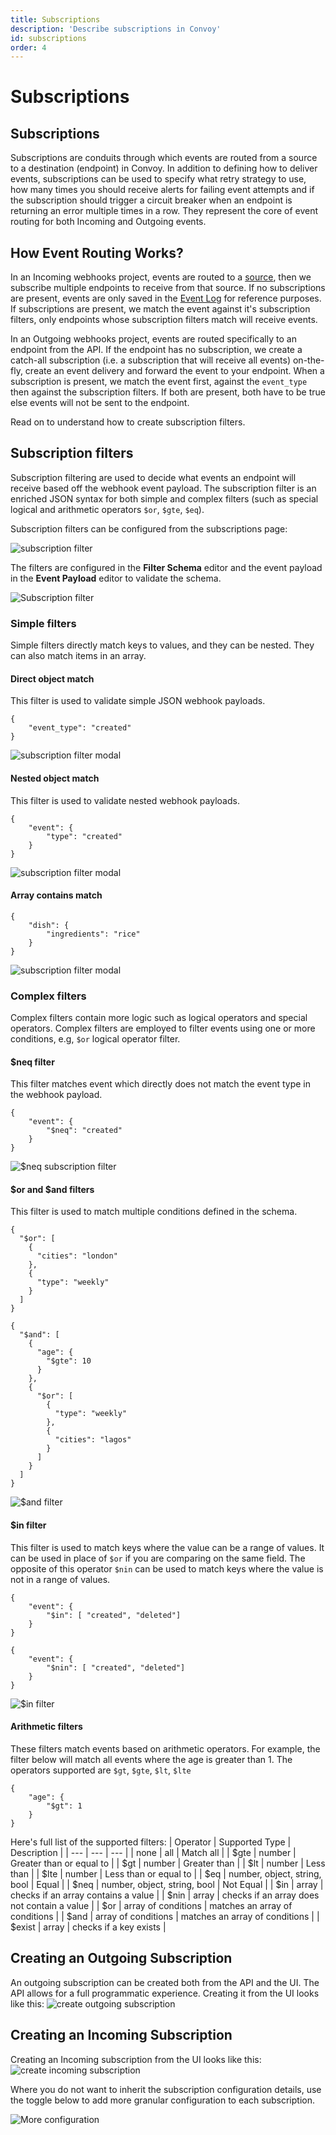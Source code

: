 ```yaml
---
title: Subscriptions
description: 'Describe subscriptions in Convoy'
id: subscriptions
order: 4
---
```


# Subscriptions

## Subscriptions

Subscriptions are conduits through which events are routed from a source to a destination (endpoint) in Convoy. In addition to defining how to deliver events, subscriptions can be used to specify what retry strategy to use, how many times you should receive alerts for failing event attempts and if the subscription should trigger a circuit breaker when an endpoint is returning an error multiple times in a row. They represent the core of event routing for both Incoming and Outgoing events.

## How Event Routing Works?

In an Incoming webhooks project, events are routed to a [source](/docs/manual/sources), then we subscribe multiple endpoints to receive from that source. If no subscriptions are present, events are only saved in the [Event Log](/docs/manual/events-and-event-deliveries) for reference purposes. If subscriptions are present, we match the event against it's subscription filters, only endpoints whose subscription filters match will receive events.

In an Outgoing webhooks project, events are routed specifically to an endpoint from the API. If the endpoint has no subscription, we create a catch-all subscription (i.e. a subscription that will receive all events) on-the-fly, create an event delivery and forward the event to your endpoint. When a subscription is present, we match the event first, against the `event_type` then against the subscription filters. If both are present, both have to be true else events will not be sent to the endpoint.

Read on to understand how to create subscription filters.

## Subscription filters

Subscription filtering are used to decide what events an endpoint will receive based off the webhook event payload. The subscription filter is an enriched JSON syntax for both simple and complex filters (such as special logical and arithmetic operators `$or`, `$gte`, `$eq`).

Subscription filters can be configured from the subscriptions page:

![subscription filter](/docs-assets/subscription-filter.png)

The filters are configured in the **Filter Schema** editor and the event payload in the **Event Payload** editor to validate the schema.

![Subscription filter](/docs-assets/subscription-filter-empty-modal.png)

### Simple filters

Simple filters directly match keys to values, and they can be nested. They can also match items in an array.

#### Direct object match

This filter is used to validate simple JSON webhook payloads.

```json[Simple object match filter]
{
	"event_type": "created"
}
```

![subscription filter modal](/docs-assets/subscription-filter-modal.png)

#### Nested object match

This filter is used to validate nested webhook payloads.

```json[Nested object match filter]
{
	"event": {
		"type": "created"
	}
}
```

![subscription filter modal](/docs-assets/subscription-filter-modal-nested.png)

#### Array contains match

```json[Array contains match]
{
	"dish": {
		"ingredients": "rice"
	}
}
```

![subscription filter modal](/docs-assets/subscription-filter-array-contains.png)

### Complex filters

Complex filters contain more logic such as logical operators and special operators. Complex filters are employed to filter events using one or more conditions, e.g, `$or` logical operator filter.

#### $neq filter

This filter matches event which directly does not match the event type in the webhook payload.

```json[$neq filter]
{
    "event": {
        "$neq": "created"
    }
}
```

![$neq subscription filter](/docs-assets/subscription-ne-filter.png)

#### $or and $and filters

This filter is used to match multiple conditions defined in the schema.

```json[$or filter]
{
  "$or": [
    {
      "cities": "london"
    },
    {
      "type": "weekly"
    }
  ]
}
```

```json[$and filter]
{
  "$and": [
    {
      "age": {
        "$gte": 10
      }
    },
    {
      "$or": [
        {
          "type": "weekly"
        },
        {
          "cities": "lagos"
        }
      ]
    }
  ]
}
```

![$and filter](/docs-assets/subscription-or-filter.png)

#### $in filter

This filter is used to match keys where the value can be a range of values. It can be used in place of `$or` if you are comparing on the same field. The opposite of this operator `$nin` can be used to match keys where the value is not in a range of values.

```json[$in filter]
{
	"event": {
		"$in": [ "created", "deleted"]
	}
}

{
	"event": {
		"$nin": [ "created", "deleted"]
	}
}
```

![$in filter](/docs-assets/subscription-in-filter.png)

#### Arithmetic filters

These filters match events based on arithmetic operators. For example, the filter below will match all events where the age is greater than 1. The operators supported are `$gt`, `$gte`, `$lt`, `$lte`

```json[Artihmetic filter]
{
    "age": {
        "$gt": 1
    }
}
```

Here's full list of the supported filters:
| Operator | Supported Type | Description |
| --- | --- | --- |
| none | all | Match all |
| $gte | number | Greater than or equal to |
| $gt | number | Greater than |
| $lt | number | Less than |
| $lte | number | Less than or equal to |
| $eq | number, object, string, bool | Equal |
| $neq | number, object, string, bool | Not Equal |
| $in | array | checks if an array contains a value |
| $nin | array | checks if an array does not contain a value |
| $or | array of conditions | matches an array of conditions |
| $and | array of conditions | matches an array of conditions |
| $exist | array | checks if a key exists |

## Creating an Outgoing Subscription

An outgoing subscription can be created both from the API and the UI. The API allows for a full programmatic experience. Creating it from the UI looks like this:
![create outgoing subscription](/docs-assets/outgoing-subscription.png)

## Creating an Incoming Subscription

Creating an Incoming subscription from the UI looks like this:
![create incoming subscription](/docs-assets/incoming-subscription.png)

Where you do not want to inherit the subscription configuration details, use the toggle below to add more granular configuration to each subscription.

![More configuration](/docs-assets/sub-extra-config.png)
